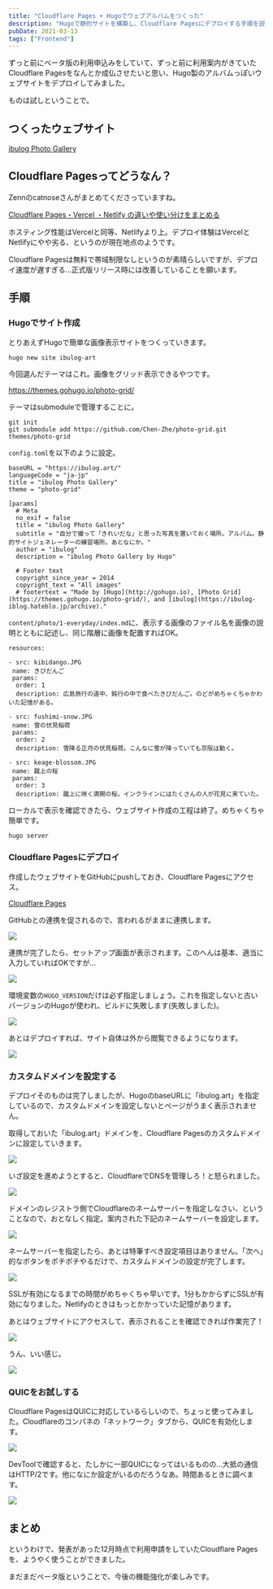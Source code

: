```yaml
---
title: "Cloudflare Pages + Hugoでウェブアルバムをつくった"
description: "Hugoで静的サイトを構築し、Cloudflare Pagesにデプロイする手順を説明します。"
pubDate: 2021-03-13
tags: ["Frontend"]
---
```


ずっと前にベータ版の利用申込みをしていて、ずっと前に利用案内がきていたCloudflare Pagesをなんとか成仏させたいと思い、Hugo製のアルバムっぽいウェブサイトをデプロイしてみました。


ものは試しということで。


## つくったウェブサイト

[ibulog Photo Gallery](https://ibulog.art/)

## Cloudflare Pagesってどうなん？

Zennのcatnoseさんがまとめてくださっていますね。

[Cloudflare Pages・Vercel ・Netlify の違いや使い分けをまとめる](https://zenn.dev/catnose99/scraps/6780379210136f)

ホスティング性能はVercelと同等、Netlifyより上。デプロイ体験はVercelとNetlifyにやや劣る、というのが現在地点のようです。

Cloudflare Pagesは無料で帯域制限なしというのが素晴らしいですが、デプロイ速度が遅すぎる...正式版リリース時には改善していることを願います。

## 手順

### Hugoでサイト作成

とりあえずHugoで簡単な画像表示サイトをつくっていきます。

```shell
hugo new site ibulog-art
```

今回選んだテーマはこれ。画像をグリッド表示できるやつです。

https://themes.gohugo.io/photo-grid/

テーマはsubmoduleで管理することに。

```
git init
git submodule add https://github.com/Chen-Zhe/photo-grid.git themes/photo-grid
```

`config.toml`を以下のように設定。

```
baseURL = "https://ibulog.art/"
languageCode = "ja-jp"
title = "ibulog Photo Gallery"
theme = "photo-grid"

[params]
  # Meta
  no_exif = false
  title = "ibulog Photo Gallery"
  subtitle = "自分で撮って「きれいだな」と思った写真を置いておく場所。アルバム。静的サイトジェネレーターの練習場所。あとなにか。"
  author = "ibulog"
  description = "ibulog Photo Gallery by Hugo"

  # Footer text
  copyright_since_year = 2014
  copyright_text = "All images"
  # footertext = "Made by [Hugo](http://gohugo.io), [Photo Grid](https://themes.gohugo.io/photo-grid/), and [ibulog](https://ibulog-iblog.hateblo.jp/archive)."
```

`content/photo/1-everyday/index.md`に、表示する画像のファイル名を画像の説明とともに記述し、同じ階層に画像を配置すればOK。

```
resources:

- src: kibidango.JPG
 name: きびだんご
 params:
  order: 1
  description: 広島旅行の道中、鈍行の中で食べたきびだんご。のどがめちゃくちゃかわいた記憶がある。

- src: fushimi-snow.JPG
 name: 雪の伏見稲荷
 params:
  order: 2
  description: 雪降る正月の伏見稲荷。こんなに雪が降っていても京阪は動く。

- src: keage-blossom.JPG
 name: 蹴上の桜
 params:
  order: 3
  description: 蹴上に咲く満開の桜。インクラインにはたくさんの人が花見に来ていた。
```

ローカルで表示を確認できたら、ウェブサイト作成の工程は終了。めちゃくちゃ簡単です。

```shell
hugo server
```

### Cloudflare Pagesにデプロイ

作成したウェブサイトをGitHubにpushしておき、Cloudflare Pagesにアクセス。

[Cloudflare Pages](https://pages.cloudflare.com/)

GitHubとの連携を促されるので、言われるがままに連携します。

![](/20210313-cloudflare-pages-hugo/image01.png)

連携が完了したら、セットアップ画面が表示されます。このへんは基本、適当に入力していればOKですが...

![](/20210313-cloudflare-pages-hugo/image02.png)

環境変数の`HUGO_VERSION`だけは必ず指定しましょう。これを指定しないと古いバージョンのHugoが使われ、ビルドに失敗します(失敗しました)。

![](/20210313-cloudflare-pages-hugo/image03.png)

あとはデプロイすれば、サイト自体は外から閲覧できるようになります。

![](/20210313-cloudflare-pages-hugo/image04.png)

### カスタムドメインを設定する

デプロイそのものは完了しましたが、HugoのbaseURLに「ibulog.art」を指定しているので、カスタムドメインを設定しないとページがうまく表示されません。

取得しておいた「ibulog.art」ドメインを、Cloudflare Pagesのカスタムドメインに設定していきます。

![](/20210313-cloudflare-pages-hugo/image05.png)

いざ設定を進めようとすると、CloudflareでDNSを管理しろ！と怒られました。

![](/20210313-cloudflare-pages-hugo/image06.png)

ドメインのレジストラ側でCloudflareのネームサーバーを指定しなさい、ということなので、おとなしく指定。案内された下記のネームサーバーを設定します。

![](/20210313-cloudflare-pages-hugo/image07.png)

ネームサーバーを指定したら、あとは特筆すべき設定項目はありません。「次へ」的なボタンをポチポチやるだけで、カスタムドメインの設定が完了します。

![](/20210313-cloudflare-pages-hugo/image08.png)

SSLが有効になるまでの時間がめちゃくちゃ早いです。1分もかからずにSSLが有効になりました。Netlifyのときはもっとかかっていた記憶があります。

あとはウェブサイトにアクセスして、表示されることを確認できれば作業完了！

![](/20210313-cloudflare-pages-hugo/image09.png)

うん、いい感じ。

![](/20210313-cloudflare-pages-hugo/image10.png)

### QUICをお試しする

Cloudflare PagesはQUICに対応しているらしいので、ちょっと使ってみました。Cloudflareのコンパネの「ネットワーク」タブから、QUICを有効化します。

![](/20210313-cloudflare-pages-hugo/image11.png)

DevToolで確認すると、たしかに一部QUICになってはいるものの...大抵の通信はHTTP/2です。他になにか設定がいるのだろうなあ。時間あるときに調べます。

![](/20210313-cloudflare-pages-hugo/image12.png)

## まとめ

というわけで、発表があった12月時点で利用申請をしていたCloudflare Pagesを、ようやく使うことができました。

まだまだベータ版ということで、今後の機能強化が楽しみです。
